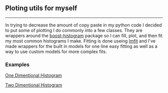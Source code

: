 ## Ploting utils for myself
----------------------------

In trying to decrease the amount of copy paste in my python code I decided to put some of plotting I do commonly into a few classes. They are wrappers around the [boost-histogram](https://boost-histogram.readthedocs.io/en/latest/) package so I can fill, plot, and then fit my most common histograms I make. Fitting is done useing [lmfit](https://lmfit.github.io/lmfit-py/) and I've made wrappers for the built in models for one line easy fitting as well as a way to use custom models for more complex fits.

### Examples

[One Dimentional Histogram](Examples/Example_Hist1D.ipynb)

[Two Dimentional Histogram](Examples/Example_Hist2D.ipynb)